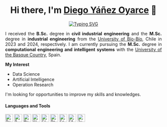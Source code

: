 <h1 align="center">Hi there, I'm <a href="https://www.linkedin.com/in/diegoyanezo/">Diego Yáñez Oyarce</a> 👋</h1>

<p align="center">
  <a href="https://git.io/typing-svg"><img src="https://readme-typing-svg.herokuapp.com?font=Fira+Code&weight=100&duration=2000&pause=4000&color=409DF7&center=true&width=610&height=50&lines=%F0%9F%92%BB+Aspiring+Data+Scientist+%7C+Data+Analyst+%7C+AI+Engineer" alt="Typing SVG" /></a>
</p>

<p align="justify">
I received the <strong>B.Sc.</strong> degree in <strong>civil industrial engineering</strong> and the <strong>M.Sc.</strong> degree in <strong>industrial engineering</strong> from the <a href="https://www.ubiobio.cl/w/">University of Bío-Bío</a>, Chile in 2023 and 2024, respectively. I am currently pursuing the <strong>M.Sc.</strong> degree in <strong>computational engineering and intelligent systems</strong> with the <a href="https://www.ehu.eus/es/web/master/master-ingenieria-computacional-sistemas-inteligentes">University of the Basque Country</a>, Spain.
</p>

**My Interest**
- Data Science
- Artificial Intelligence
- Operation Research

I'm looking for opportunities to improve my skills and knowledges.

#### Languages and Tools 
<p>
  <code><img height="25" src="https://img.shields.io/badge/python-3670A0?style=for-the-badge&logo=python&logoColor=ffdd54" alt="Python"></code>
  <code><img height="25" src="https://raw.githubusercontent.com/UjwalKandi/UjwalKandi/changes-to-readme/svg/r-lang.svg" alt="R"></code>
  <code><img height="25" src="https://img.shields.io/badge/MySQL-005C84?style=for-the-badge&logo=mysql&logoColor=white" alt="MySQL"></code>
  <code><img height="25" src="https://raw.githubusercontent.com/UjwalKandi/UjwalKandi/changes-to-readme/svg/visual-studio-code-1.svg" alt="Visual Studio Code"></code>
  <code><img height="25" src="https://raw.githubusercontent.com/UjwalKandi/UjwalKandi/changes-to-readme/svg/git-icon.svg" alt="Git"></code>
  <code><img height="25" src="https://img.shields.io/badge/power_bi-F2C811?style=for-the-badge&logo=powerbi&logoColor=black" alt="Power BI"></code>
  <code><img height="25" src="https://img.shields.io/badge/scikit_learn-F7931E?style=for-the-badge&logo=scikit-learn&logoColor=white" alt="Scikit-Learn"></code>
  <code><img height="25" src="https://img.shields.io/badge/SAP-0FAAFF?style=for-the-badge&logo=sap&logoColor=white" alt="SAP"></code>
  <code><img height="25" src="https://img.shields.io/badge/Jupyter-F37626.svg?&style=for-the-badge&logo=Jupyter&logoColor=white" alt="Jupyter"></code>
</p>
